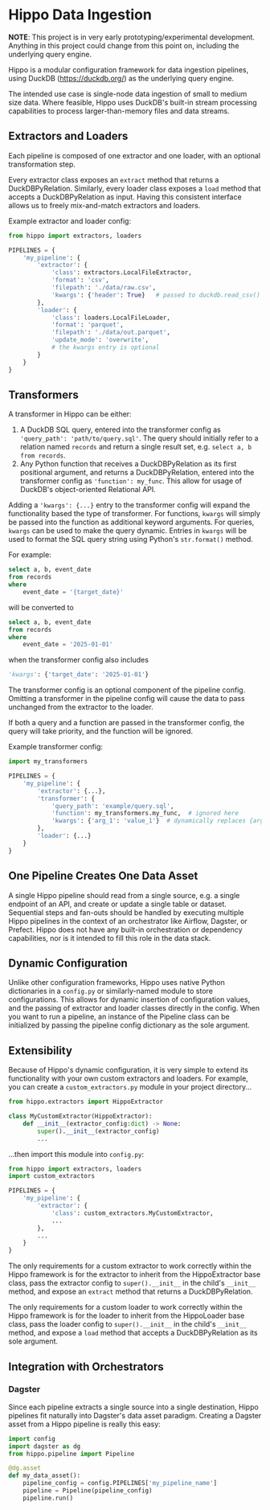 # Hippo Data Ingestion

**NOTE**: This project is in very early prototyping/experimental development. Anything in this project could change from this point on, including the underlying query engine.

Hippo is a modular configuration framework for data ingestion pipelines, using DuckDB (https://duckdb.org/) as the underlying query engine. 

The intended use case is single-node data ingestion of small to medium size data. Where feasible, Hippo uses DuckDB's built-in stream processing capabilities to process larger-than-memory files and data streams.

## Extractors and Loaders

Each pipeline is composed of one extractor and one loader, with an optional transformation step.

Every extractor class exposes an ```extract``` method that returns a DuckDBPyRelation. Similarly, every loader class exposes a ```load``` method that accepts a DuckDBPyRelation as input. Having this consistent interface allows us to freely mix-and-match extractors and loaders.

Example extractor and loader config:
```python
from hippo import extractors, loaders

PIPELINES = {
    'my_pipeline': {
        'extractor': {
            'class': extractors.LocalFileExtractor,
            'format': 'csv',
            'filepath': './data/raw.csv',
            'kwargs': {'header': True}   # passed to duckdb.read_csv()
        },
        'loader': {
            'class': loaders.LocalFileLoader,
            'format': 'parquet',
            'filepath': './data/out.parquet',
            'update_mode': 'overwrite',
            # the kwargs entry is optional
        }
    }
}
```

## Transformers

A transformer in Hippo can be either:
1. A DuckDB SQL query, entered into the transformer config as ```'query_path': 'path/to/query.sql'```. The query should initially refer to a relation named ```records``` and return a single result set, e.g. ```select a, b from records```.
2. Any Python function that receives a DuckDBPyRelation as its first positional argument, and returns a DuckDBPyRelation, entered into the transformer config as ```'function': my_func```. This allow for usage of DuckDB's object-oriented Relational API. 

Adding a ```'kwargs': {...}``` entry to the transformer config will expand the functionality based the type of transformer. For functions, ```kwargs``` will simply be passed into the function as additional keyword arguments. For queries, ```kwargs``` can be used to make the query dynamic. Entries in ```kwargs``` will be used to format the SQL query string using Python's ```str.format()``` method. 

For example:

```sql
select a, b, event_date
from records
where
    event_date = '{target_date}'
```

will be converted to

```sql
select a, b, event_date
from records
where
    event_date = '2025-01-01'
```

when the transformer config also includes

```python
'kwargs': {'target_date': '2025-01-01'}
```

The transformer config is an optional component of the pipeline config. Omitting a transformer in the pipeline config will cause the data to pass unchanged from the extractor to the loader.

If both a query and a function are passed in the transformer config, the query will take priority, and the function will be ignored.

Example transformer config:
```python
import my_transformers

PIPELINES = {
    'my_pipeline': {
        'extractor': {...},
        'transformer': {
            'query_path': 'example/query.sql',
            'function': my_transformers.my_func,  # ignored here
            'kwargs': {'arg_1': 'value_1'}  # dynamically replaces {arg_1} in the query with value_1 using str.format(**kwargs)
        },
        'loader': {...}
    }
}
```

## One Pipeline Creates One Data Asset

A single Hippo pipeline should read from a single source, e.g. a single endpoint of an API, and create or update a single table or dataset. Sequential steps and fan-outs should be handled by executing multiple Hippo pipelines in the context of an orchestrator like Airflow, Dagster, or Prefect. Hippo does not have any built-in orchestration or dependency capabilities, nor is it intended to fill this role in the data stack.

## Dynamic Configuration

Unlike other configuration frameworks, Hippo uses native Python dictionaries in a ```config.py``` or similarly-named module to store configurations. This allows for dynamic insertion of configuration values, and the passing of extractor and loader classes directly in the config. When you want to run a pipeline, an instance of the Pipeline class can be initialized by passing the pipeline config dictionary as the sole argument.

## Extensibility

Because of Hippo's dynamic configuration, it is very simple to extend its functionality with your own custom extractors and loaders. For example, you can create a ```custom_extractors.py``` module in your project directory...

```python
from hippo.extractors import HippoExtractor

class MyCustomExtractor(HippoExtractor):
    def __init__(extractor_config:dict) -> None:
        super().__init__(extractor_config)
        ...
```

...then import this module into ```config.py```:

```python
from hippo import extractors, loaders
import custom_extractors

PIPELINES = {
    'my_pipeline': {
        'extractor': {
            'class': custom_extractors.MyCustomExtractor,
            ...
        },
        ...
    }
}
```

The only requirements for a custom extractor to work correctly within the Hippo framework is for the extractor to inherit from the HippoExtractor base class, pass the extractor config to ```super().__init__``` in the child's ```__init__``` method, and expose an ```extract``` method that returns a DuckDBPyRelation.

The only requirements for a custom loader to work correctly within the Hippo framework is for the loader to inherit from the HippoLoader base class, pass the loader config to ```super().__init__``` in the child's ```__init__``` method, and expose a ```load``` method that accepts a DuckDBPyRelation as its sole argument.

## Integration with Orchestrators

### Dagster

Since each pipeline extracts a single source into a single destination, Hippo pipelines fit naturally into Dagster's data asset paradigm. Creating a Dagster asset from a Hippo pipeline is really this easy:

```python
import config
import dagster as dg
from hippo.pipeline import Pipeline

@dg.asset
def my_data_asset():
    pipeline_config = config.PIPELINES['my_pipeline_name']
    pipeline = Pipeline(pipeline_config)
    pipeline.run()
```